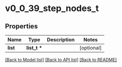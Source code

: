 # v0_0_39_step_nodes_t

## Properties
Name | Type | Description | Notes
------------ | ------------- | ------------- | -------------
**list** | **list_t \*** |  | [optional] 

[[Back to Model list]](../README.md#documentation-for-models) [[Back to API list]](../README.md#documentation-for-api-endpoints) [[Back to README]](../README.md)


